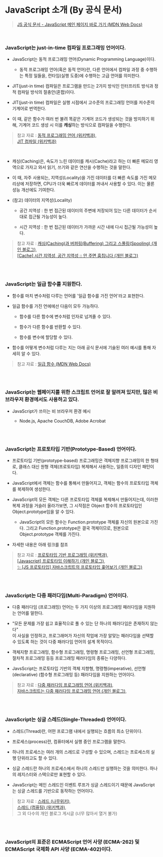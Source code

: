 # JavaScript 소개 (By 공식 문서)

> <a href="https://developer.mozilla.org/ko/docs/Web/JavaScript">JS 공식 문서 - JavaScript 메인 페이지 바로 가기 (MDN Web Docs)</a>

<br/>

### JavaScript는 <strong>just-in-time</strong> 컴파일 프로그래밍 언어이다.

- JavaScript는 동적 프로그래밍 언어(Dynamic Programming Language)이다.

  - 동적 프로그래밍 언어(혹은 동적 언어)란, 다른 언어에서 컴파일 과정 중 수행하는 특정 일들을, 런타임(실행 도중)에 수행하는 고급 언어를 의미한다.

* JIT(just-in time) 컴파일은 프로그램을 만드는 2가지 방식인 인터프리트 방식과 정적 컴파일 방식의 절충안(혼합)이다.

- JIT(just-in time) 컴파일은 실행 시점에서 고수준의 프로그래밍 언어를 저수준의 기계어로 번역한다.

- 이 때, 같은 함수가 여러 번 불려 똑같은 기계어 코드가 생성되는 것을 방지하기 위해, 기계어 코드 생성 시 이를 <strong>캐싱</strong>하는 방식으로 컴파일을 수행한다.

> 참고 자료 : <a href="https://ko.wikipedia.org/wiki/%EB%8F%99%EC%A0%81_%ED%94%84%EB%A1%9C%EA%B7%B8%EB%9E%98%EB%B0%8D_%EC%96%B8%EC%96%B4"> 동적 프로그래밍 언어 (위키백과)</a>,  
> <a href="https://ko.wikipedia.org/wiki/JIT_%EC%BB%B4%ED%8C%8C%EC%9D%BC"> JIT 컴파일 (위키백과)</a>

<br/>

- 캐싱(Caching)은, 속도가 느린 데이터를 캐시(Cache)라고 하는 더 빠른 메모리 영역으로 가자고 와서 읽기, 쓰기와 같은 연산을 수행하는 것을 말한다.

* 이 때, 자주 사용되는, 지역성(Locality)을 가진 데이터를 더 빠른 속도를 가진 메모리상에 저장하면, CPU가 더욱 빠르게 데이터를 꺼내서 사용할 수 있다. 이는 물론 성능 개선에도 기여한다.

* (참고) 데이터의 지역성(Locality)

  - 공간 지역성 : 한 번 접근된 데이터의 주변에 저장되어 있는 다른 데이터가 순서대로 접근될 가능성이 높다.

  - 시간 지역성 : 한 번 접근된 데이터가 가까운 시간 내에 다시 접근될 가능성이 높다.

> 참고 자료 : <a href="https://m.blog.naver.com/complusblog/221204759836">캐싱(Caching)과 버퍼링(Buffering) 그리고 스풀링(Spooling) (개인 블로그)</a>,  
> <a href="https://literate-t.tistory.com/73">[Cache] 시간 지역성, 공간 지역성 :: 안 주면 훔칩니다 (개인 블로그)</a>

<br/><br/>

### JavaScript는 일급 함수를 지원한다.

- 함수를 마치 변수처럼 다루는 언어를 '일급 함수를 가진 언어'라고 표현한다.

- 일급 함수를 가진 언에에선 다음이 모두 가능하다.

  - 함수를 다른 함수에 변수처럼 인자로 넘겨줄 수 있다.

  - 함수가 다른 함수를 반환할 수 있다.

  * 함수를 변수에 할당할 수 있다.

* 함수를 어떻게 변수처럼 다루는 지는 아래 공식 문서에 기술된 여러 예시를 통해 자세히 알 수 있다.

> 참고 자료 : <a href="https://developer.mozilla.org/ko/docs/Glossary/First-class_Function"> 일급 함수 (MDN Web Docs)</a>

<br/><br/>

### JavaScript는 웹페이지를 위한 스크립트 언어로 잘 알려져 있지만, 많은 비 브라우저 환경에서도 사용하고 있다.

- JavaScript가 쓰이는 비 브라우저 환경 예시

  - Node.js, Apache CouchDB, Adobe Acrobat

<br/><br/>

### JavaScript는 프로토타입 기반(Prototype-Based) 언어이다.

- 프로토타입 기반(prototype-based) 프로그래밍은 객체지향 프로그래밍의 한 형태로, 클래스 대신 원형 객체(프로토타입) 복제해서 사용하는, 일종의 디자인 패턴이다.

* JavaScript에서 객체는 함수를 통해서 만들어지고, 객체는 함수의 프로토타입 객체를 복제하여 생성한다.

* JavaScript의 모든 객체는 다른 프로토타입 객체를 복제해서 만들어지는데, 이러한 복제 과정을 거슬러 올라가보면, 그 시작점은 Object 함수의 프로토타입인 Object.prototype임을 알 수 있다.

  - JavaScript의 모든 함수는 Function.prototype 객체를 자신의 원본으로 가진다. 그리고 Function.prototype은 결국 객체이므로, 원본으로 Object.prototype 객체를 가진다.

* 자세한 내용은 아래 링크를 참조

> 참고 자료 : <a href="https://ko.wikipedia.org/wiki/%ED%94%84%EB%A1%9C%ED%86%A0%ED%83%80%EC%9E%85_%EA%B8%B0%EB%B0%98_%ED%94%84%EB%A1%9C%EA%B7%B8%EB%9E%98%EB%B0%8D">프로토타입 기반 프로그래밍 (위키백과)</a>,  
> <a href="https://medium.com/@bluesh55/javascript-prototype-%EC%9D%B4%ED%95%B4%ED%95%98%EA%B8%B0-f8e67c286b67">[Javascript] 프로토타입 이해하기 (개인 블로그)</a>,  
> <a href="https://evan-moon.github.io/2019/10/23/js-prototype/">✨ [JS 프로토타입] 자바스크립트의 프로토타입 훑어보기 (개인 블로그)</a>

<br/><br/>

### JavaScript는 다중 패러다임(Multi-Paradigm) 언어이다.

- 다중 패러다임 (프로그래밍) 언어는 두 가지 이상의 프로그래밍 패러다임을 지원하는 언어를 말한다.

* "모든 문제를 가장 쉽고 효율적으로 풀 수 있는 단 하나의 패러다임은 존재하지 않는다"  
  이 사실을 인정하고, 프로그래머가 자신의 작업에 가장 알맞는 패러다임을 선택할 수 있도록 하는 것이 다중 패러다임 언어의 설계 목적이다.

* 객체지향 프로그래밍, 함수형 프로그래밍, 명령형 프로그래밍, 선언형 프로그래밍, 절차적 프로그래밍 등등 프로그래밍 패러다임의 종류는 다양하다.

* JavsScript는 프로토타입 기반의 객체 지향형, 명령형(imperative), 선언형(declarative) (함수형 프로그래밍 등) 패러다임을 지원하는 언어이다.

> 참고 자료 : <a href="https://ko.wikipedia.org/wiki/%EB%8B%A4%EC%A4%91_%ED%8C%A8%EB%9F%AC%EB%8B%A4%EC%9E%84_%ED%94%84%EB%A1%9C%EA%B7%B8%EB%9E%98%EB%B0%8D_%EC%96%B8%EC%96%B4">다중 패러다임 프로그래밍 언어 (위키백과)</a>,  
> <a href="https://velog.io/@j-_-eun125/자바스크립트는-다중-패러다임-프로그래밍-언어">자바스크립트는 다중 패러다임 프로그래밍 언어 (개인 블로그)</a>,

<br/><br/>

### JavaScript는 싱글 스레드(Single-Threaded) 언어이다.

- 스레드(Thread)란, 어떤 프로그램 내에서 실행되는 흐름의 최소 단위이다.

* 프로세스(process)란, 컴퓨터에서 실행 중인 프로그램을 말한다.

* 하나의 프로세스는 여러 개의 스레드로 구성할 수 있으며, 스레드는 프로세스의 실행 단위라고도 할 수 있다.

* 싱글 스레드란 하나의 프로세스에서 하나의 스레드만 실행하는 것을 의미한다. 하나의 레지스터와 스택으로만 표현할 수 있다.

* JavaScript는 메인 스레드인 이벤트 루프가 싱글 스레드이기 때문에 JavaScript는 싱글 스레드를 기반으로 동작하는 언어이다.

> 참고 자료 : <a href="https://namu.wiki/w/%EC%8A%A4%EB%A0%88%EB%93%9C">스레드 (나무위키)</a>,  
> <a href="https://ko.wikipedia.org/wiki/%EC%8A%A4%EB%A0%88%EB%93%9C_(%EC%BB%B4%ED%93%A8%ED%8C%85)">스레드 (컴퓨팅) (위키백과)</a>,  
> 그 외 다수의 개인 블로그 게시글 (너무 많아서 열거 불가)

<br/><br/>

### JavaScript의 표준은 ECMAScript 언어 사양 (ECMA-262) 및 ECMAScript 국제화 API 사양 (ECMA-402)이다.
